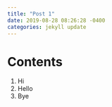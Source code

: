 ```yaml
---
title: "Post 1"
date: 2019-08-28 08:26:28 -0400
categories: jekyll update
---
```


# Contents
1. Hi
2. Hello
3. Bye
